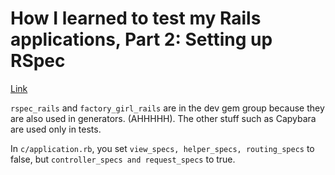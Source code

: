 # How I learned to test my Rails applications, Part 2: Setting up RSpec
[Link](http://everydayrails.com/2012/03/12/testing-series-rspec-setup.html)

`rspec_rails` and `factory_girl_rails` are in the dev gem group because they are also used in generators. (AHHHHH). The other stuff such as Capybara are used only in tests. 

In `c/application.rb`, you set `view_specs, helper_specs, routing_specs` to false, but `controller_specs and request_specs` to true.
